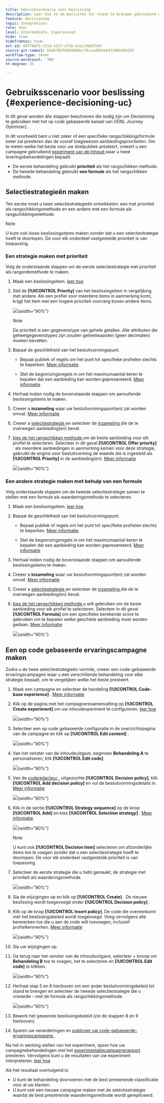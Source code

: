 ```yaml
---
title: Gebruiksscenario voor beslissing
description: Leer hoe te om besluiten tot stand te brengen gebruikend experimenten met het op code-gebaseerde kanaal
feature: Decisioning
topic: Integrations
role: User
level: Intermediate, Experienced
hide: true
hidefromtoc: true
exl-id: 09770df2-c514-4217-a71b-e31c248df543
source-git-commit: bb66785f0b699d0ccf6cced035e64f206b104293
workflow-type: tm+mt
source-wordcount: '785'
ht-degree: 3%

---
```


# Gebruiksscenario voor beslissing {#experience-decisioning-uc}

In dit geval worden alle stappen beschreven die nodig zijn om Decisioning te gebruiken met het op code gebaseerde kanaal van [!DNL Journey Optimizer] .

In dit voorbeeld bent u niet zeker of een specifieke rangschikkingsformule beter zal presteren dan de vooraf toegewezen aanbiedingsprioriteiten. Om te meten welke het beste voor uw doelpubliek presteert, creeert u een campagne gebruikend [ experiment van de Inhoud ](../content-management/content-experiment.md) waar u twee leveringsbehandelingen bepaalt:

* De eerste behandeling gebruikt **prioriteit** als het rangschikken methode.
* De tweede behandeling gebruikt **een formule** als het rangschikken methode.

## Selectiestrategieën maken

Ten eerste moet u twee selectiestrategieën ontwikkelen: een met prioriteit als rangschikkingsmethode en een andere met een formule als rangschikkingsmethode.

>[!NOTE]
>
>U kunt ook losse-beslissingsitems maken zonder dat u een selectiestrategie hoeft te doorlopen. De voor elk onderdeel vastgestelde prioriteit is van toepassing.

### Een strategie maken met prioriteit

Volg de onderstaande stappen om de eerste selectiestrategie met prioriteit als rangordemethode te maken.

1. Maak een beslissingsitem. [ leer hoe ](items.md)

1. Stel de **[!UICONTROL Priority]** van het beslissingsitem in vergelijking met andere. Als een profiel voor meerdere items in aanmerking komt, krijgt het item met een hogere prioriteit voorrang boven andere items.

   ![](assets/exd-uc-item-priority.png){width="90%"}

   >[!NOTE]
   >
   >De prioriteit is een gegevenstype van gehele getallen. Alle attributen die geheelgegevenstypes zijn zouden geheelwaarden (geen decimalen) moeten bevatten.

1. Bepaal de geschiktheid van het besluitvormingspunt:

   * Bepaal publiek of regels om het punt tot specifieke profielen slechts te beperken. [Meer informatie](items.md#eligibility)

   * Stel de begrenzingsregels in om het maximumaantal keren te bepalen dat een aanbieding kan worden gepresenteerd. [Meer informatie](items.md#capping)

1. Herhaal indien nodig de bovenstaande stappen om aanvullende beslissingsitems te maken.

1. Creeer a **inzameling** waar uw besluitvormingspunt(en) zal worden omvat. [Meer informatie](collections.md)

1. Creeer a [ selectiestrategie ](selection-strategies.md#create-selection-strategy) en selecteer de [ inzameling ](collections.md) die de te overwegen aanbieding(en) bevat.

1. [ kies de het rangschikken methode ](#select-ranking-method) om de beste aanbieding voor elk profiel te selecteren. Selecteer in dit geval **[!UICONTROL Offer priority]** : als meerdere aanbiedingen in aanmerking komen voor deze strategie, gebruikt de engine voor besluitvorming de waarde die is ingesteld als **[!UICONTROL Priority]** in de aanbieding(en). [Meer informatie](selection-strategies.md#offer-priority)

   ![](assets/exd-uc-strategy-priority.png){width="90%"}

### Een andere strategie maken met behulp van een formule

Volg onderstaande stappen om de tweede selectiestrategie samen te stellen met een formule als waarderingsmethode te selecteren.

1. Maak een beslissingsitem. [ leer hoe ](items.md)

   <!--Do you need to set the same **[!UICONTROL Priority]** as for the first decision item, or it won't be considered at all?-->

1. Bepaal de geschiktheid van het besluitvormingspunt:

   * Bepaal publiek of regels om het punt tot specifieke profielen slechts te beperken. [Meer informatie](items.md#eligibility)

   * Stel de begrenzingsregels in om het maximumaantal keren te bepalen dat een aanbieding kan worden gepresenteerd. [Meer informatie](items.md#capping)

1. Herhaal indien nodig de bovenstaande stappen om aanvullende beslissingsitems te maken.

1. Creeer a **inzameling** waar uw besluitvormingspunt(en) zal worden omvat. [Meer informatie](collections.md)

1. Creeer a [ selectiestrategie ](selection-strategies.md#create-selection-strategy) en selecteer de [ inzameling ](collections.md) die de te overwegen aanbieding(en) bevat.

1. [ kies de het rangschikken methode ](#select-ranking-method) u wilt gebruiken om de beste aanbieding voor elk profiel te selecteren. Selecteer in dit geval **[!UICONTROL Formula]** om een specifieke berekende score te gebruiken om te bepalen welke geschikte aanbieding moet worden gedaan. [Meer informatie](selection-strategies.md#ranking-formula)

   ![](assets/exd-uc-strategy-formula.png){width="90%"}

## Een op code gebaseerde ervaringscampagne maken

<!--To present the best dynamic offer and experience to your visitors on your website or mobile app, add a decision policy to a code-based campaign.

Define two delivery treatments each containing a different decision policy.-->

Zodra u de twee selectiestrategieën vormde, creeer een code-gebaseerde ervaringscampagne waar u een verschillende behandeling voor elke strategie bepaalt, om te vergelijken welke het beste presteert.

1. Maak een campagne en selecteer de handeling **[!UICONTROL Code-base experience]** . [Meer informatie](../code-based/create-code-based.md)

1. Klik op de pagina met het campagneresamenvatting op **[!UICONTROL Create experiment]** om uw inhoudexperiment te configureren. [ leer hoe ](../content-management/content-experiment.md)

   ![](assets/exd-uc-create-experiment.png){width="90%"}

1. Selecteer een op code gebaseerde configuratie in de overzichtspagina van de campagne en klik op **[!UICONTROL Edit content]** .

   ![](assets/exd-uc-edit-cbe-content.png){width="90%"}

1. Van het venster van de inhoudsuitgave, beginnen **Behandeling A** te personaliseren, klik **[!UICONTROL Edit code]**.

   ![](assets/exd-uc-experiment-treatment-a.png){width="90%"}

1. Van de [ coderedacteur ](../code-based/create-code-based.md#edit-code), uitgezochte **[!UICONTROL Decision policy]**, klik **[!UICONTROL Add decision policy]** en vul de besluitvormingsdetails in. [Meer informatie](create-decision.md#add)

   ![](assets/decision-code-based-create.png){width="90%"}

1. Klik in de sectie **[!UICONTROL Strategy sequence]** op de knop **[!UICONTROL Add]** en kies **[!UICONTROL Selection strategy]** . [Meer informatie](create-decision.md#select)

   ![](assets/decision-code-based-strategy-sequence.png){width="80%"}

   >[!NOTE]
   >
   >U kunt ook **[!UICONTROL Decision item]** selecteren om afzonderlijke items toe te voegen zonder dat u een selectiestrategie hoeft te doorlopen. De voor elk onderdeel vastgestelde prioriteit is van toepassing.

1. Selecteer de eerste strategie die u hebt gemaakt, de strategie met prioriteit als waarderingsmethode.

   ![](assets/exd-uc-experiment-strategy-priority.png){width="90%"}

1. Sla de wijzigingen op en klik op **[!UICONTROL Create]** . De nieuwe beslissing wordt toegevoegd onder **[!UICONTROL Decision policy]** .

1. Klik op de knop **[!UICONTROL Insert policy]**. De code die overeenkomt met het beslissingsbeleid wordt toegevoegd. Voeg vervolgens alle kenmerken toe die u aan de code wilt toevoegen, inclusief profielkenmerken. [Meer informatie](create-decision.md#use-decision-policy)

   ![](assets/exd-uc-experiment-insert-policy.png){width="90%"}

1. Sla uw wijzigingen op.

1. Ga terug naar het venster van de inhoudsuitgave, selecteer + knoop om **Behandeling B** toe te voegen, het te selecteren en **[!UICONTROL Edit code]** te klikken.

   ![](assets/exd-uc-experiment-treatment-b.png){width="90%"}

1. Herhaal stap 5 en 6 hierboven om een ander besluitvormingsbeleid tot stand te brengen en selecteer de tweede selectiestrategie die u creeerde - met de formule als rangschikkingsmethode. <!--Do you need to create exactly the same content to compare only the ranking method?-->

   ![](assets/exd-uc-experiment-strategy-formula.png){width="90%"}

1. Bewerk het gewenste beslissingsbeleid (zie de stappen 8 en 9 hierboven).

1. Sparen uw veranderingen en [ publiceer uw code-gebaseerde-ervaringscampagne ](../code-based/publish-code-based.md).

Na het in werking stellen van het experiment, spoor hoe uw campagnebehandelingen met het [ experimentatiecampagnerapport ](../reports/campaign-global-report-cja-experimentation.md) presteren.<!-- and [report on decisioning](cja-reporting.md).--> Vervolgens kunt u de resultaten van uw experiment interpreteren. [ leer hoe ](../content-management/get-started-experiment.md#interpret-results)

Als het resultaat overtuigend is:

* U kunt de behandeling doorvoeren met de best presterende classificatie voor al uw klanten.
* U kunt ook een nieuwe campagne maken met de selectiestrategie waarbij de best presterende waarderingsmethode wordt gerepliceerd.